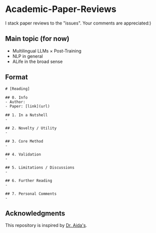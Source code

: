 # Academic-Paper-Reviews
I stack paper reviews to the "issues". Your comments are appreciated:)

## Main topic (for now)
* Multilingual LLMs × Post-Training
* NLP in general
* ALife in the broad sense

## Format
```
# [Reading]

## 0. Info
- Author: 
- Paper: [link](url)

## 1. In a Nutshell
- 

## 2. Novelty / Utility
- 

## 3. Core Method
- 

## 4. Validation
- 

## 5. Limitations / Discussions
- 

## 6. Further Reading
- 

## 7. Personal Comments
- 
```

## Acknowledgments
This repository is inspired by [Dr. Aida's](https://github.com/a1da4/paper-survey).
